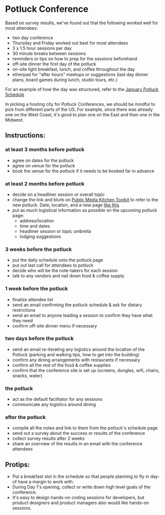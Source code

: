 # Potluck Conference
Based on survey results, we've found out that the following worked well for most attendees:
* two day conference
* Thursday and Friday worked out best for most attendees
* 3 x 1.5 hour sessions per day
* 30 minute breaks between sessions
* reminders or tips on how to prep for the sessions beforehand
* off-site dinner the first day of the potluck
* on-site light breakfast, lunch, and coffee throughout the day
* etherpad for "after hours" meetups or suggestions (last day dinner plans, board games during lunch, studio tours, etc.)


For an example of how the day was structured, refer to the [January Potluck Schedule](https://publicmediakitchen.github.io/toolkit/public-media-potluck-january-2018.html)

In picking a hosting city for Potluck Conferences, we should be mindful to pick from different parts of the US. For example, since there was already one on the West Coast, it's good to plan one on the East and then one in the Midwest.


## Instructions:
### at least 3 months before potluck
* agree on dates for the potluck
* agree on venue for the potluck
* book the venue for the potluck if it needs to be booked far in advance

### at least 2 months before potluck
* decide on a headliner session or overall topic
* change the link and blurb on [Public Media Kitchen Toolkit](https://publicmediakitchen.github.io/toolkit/) to refer to the new potluck. Date, location, and a new page [like this](https://publicmediakitchen.github.io/toolkit/public-media-potluck-january-2018.html)
* put as much logistical information as possible on the upcoming potluck page:
    * address/location
    * time and dates
    * headliner session or topic umbrella
    * lodging suggestions

### 3 weeks before the potluck
* put the daily schedule onto the potluck page
* put out last call for attendees to potluck
* decide who will be the note-takers for each session
* talk to any vendors and nail down food & coffee supply

### 1 week before the potluck
* finalize attendee list
* send an email confirming the potluck schedule & ask for dietary restrictions
* send an email to anyone leading a session to confirm they have what they need
* confirm off-site dinner menu if necessary

### two days before the potluck
* send an email re-iterating any logistics around the location of the Potluck (parking and walking tips, how to get into the building)
* confirm any dining arrangements with restaurants if necessary
* confirm all the rest of the food & coffee supplies
* confirm that the conference site is set up (screens, dongles, wifi, chairs, snacks, water)

### the potluck
* act as the default facilitator for any sessions
* communicate any logistics around dining

### after the potluck
* compile all the notes and link to them from the potluck's schedule page
* send out a survey about the success or results of the conference
* collect survey results after 2 weeks
* share an overview of the results in an email with the conference attendees

## Protips:
* Put a breakfast slot in the schedule so that people planning to fly in day-of have a margin to work with.
* During Day 1's opening, collect or write down high level goals of the conference.
* It's easy to design hands-on coding sessions for developers, but product designers and product managers also would like hands-on sessions.